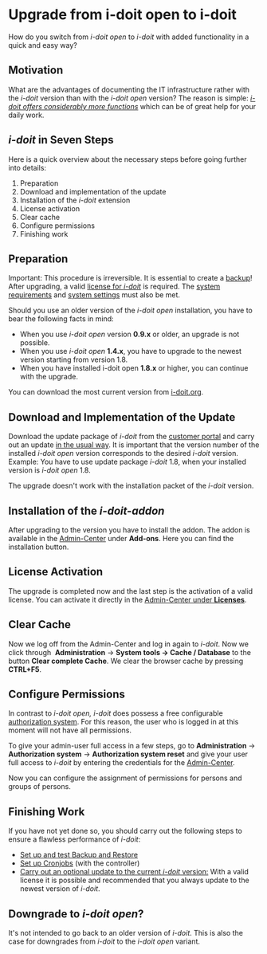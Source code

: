 # Upgrade from i-doit open to i-doit

How do you switch from _i-doit_ _open_ to _i-doit_ with added functionality in a quick and easy way?

Motivation
----------

What are the advantages of documenting the IT infrastructure rather with the _i-doit_ version than with the _i-doit_ _open_ version? The reason is simple: _[i-doit offers considerably more functions](https://www.i-doit.org/cmdb-it-documentation/)_ which can be of great help for your daily work.

_i-doit_ in Seven Steps
---------------------------

Here is a quick overview about the necessary steps before going further into details:

1. Preparation
2. Download and implementation of the update
3. Installation of the _i-doit_ extension
4. License activation
5. Clear cache
6. Configure permissions
7. Finishing work

Preparation
-----------

Important: This procedure is irreversible. It is essential to create a [backup](../maintenance-and-operation/backup-and-recovery/index.md)! After upgrading, a valid [license for _i-doit_](../maintenance-and-operation/activate-license.md) is required. The [system requirements](../installation/system-requirements.md) and [system settings](../installation/manual-installation/system-settings.md) must also be met.

Should you use an older version of the _i-doit open_ installation, you have to bear the following facts in mind:

*   When you use _i-doit open_ version **0.9.x** or older, an upgrade is not possible.
*   When you use _i-doit open_ **1.4.x**, you have to upgrade to the newest version starting from version 1.8.
*   When you have installed i-doit open **1.8.x** or higher, you can continue with the upgrade.

You can download the most current version from [i-doit.org](http://i-doit.org/).

Download and Implementation of the Update
------------------------------------------------

Download the update package of _i-doit_ from the [customer portal](../system-administration/customer-portal.md) and carry out an update [in the usual way](../maintenance-and-operation/update.md). It is important that the version number of the installed _i-doit open_ version corresponds to the desired _i-doit_ version. Example: You have to use update package _i-doit_ 1.8, when your installed version is _i-doit open_ 1.8.

The upgrade doesn't work with the installation packet of the _i-doit_ version.

Installation of the _i-doit-addon_
--------------------------------------

After upgrading to the version you have to install the addon. The addon is available in the [Admin-Center](../system-administration/admin-center.md) under **Add-ons**. Here you can find the installation button.

License Activation
------------------

The upgrade is completed now and the last step is the activation of a valid license. You can activate it directly in the [Admin-Center under **Licenses**](../maintenance-and-operation/activate-license.md).

Clear Cache
-----------

Now we log off from the Admin-Center and log in again to _i-doit_. Now we click through  **Administration** → **System tools → Cache / Database** to the button **Clear complete Cache**. We clear the browser cache by pressing **CTRL+F5**.

Configure Permissions
---------------------

In contrast to _i-doit open, i-doit_ does possess a free configurable [authorization system](../system-administration/administration/user-permissions.md). For this reason, the user who is logged in at this moment will not have all permissions.

To give your admin-user full access in a few steps, go to **Administration** → **Authorization system** → **Authorization system reset** and give your user full access to _i-doit_ by entering the credentials for the [Admin-Center](../system-administration/admin-center.md).

Now you can configure the assignment of permissions for persons and groups of persons.

Finishing Work
--------------

If you have not yet done so, you should carry out the following steps to ensure a flawless performance of _i-doit_:

*   [Set up and test Backup and Restore](../maintenance-and-operation/backup-and-recovery/index.md)
*   [Set up Cronjobs](../automation-and-integration/cli/index.md) (with the controller)
*   [Carry out an optional update to the current _i-doit_ version:](../maintenance-and-operation/update.md) With a valid license it is possible and recommended that you always update to the newest version of _i-doit_.  

Downgrade to _i-doit open_?
---------------------------

It's not intended to go back to an older version of _i-doit_. This is also the case for downgrades from _i-doit_ to the _i-doit open_ variant.
